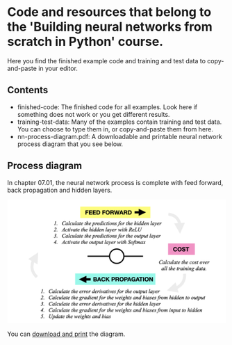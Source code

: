 # Code and resources that belong to the 'Building neural networks from scratch in Python' course.

Here you find the finished example code and training and test data to copy-and-paste in your editor.

## Contents

- finished-code: The finished code for all examples. Look here if something does not work or you get different results.
- training-test-data: Many of the examples contain training and test data. You can choose to type them in, or copy-and-paste them from here.
- nn-process-diagram.pdf: A downloadable and printable neural network process diagram that you see below.

## Process diagram

In chapter 07.01, the neural network process is complete with feed forward, back propagation and hidden layers.

![neural network process](https://github.com/madeinouweland/nn/blob/master/nn-process-diagram.jpeg)

You can [download and print](https://github.com/madeinouweland/nn/blob/master/nn-process-diagram.pdf) the diagram.
